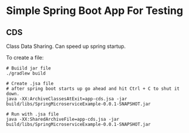 # Simple Spring Boot App For Testing

## CDS

Class Data Sharing.  Can speed up spring startup.

To create a file:

```
# Buiild jar file
./gradlew build

# Create .jsa file
# after spring boot starts up go ahead and hit Ctrl + C to shut it down.
java -XX:ArchiveClassesAtExit=app-cds.jsa -jar build/libs/SpringMicroserviceExample-0.0.1-SNAPSHOT.jar

# Run with .jsa file
java -XX:SharedArchiveFile=app-cds.jsa -jar build/libs/SpringMicroserviceExample-0.0.1-SNAPSHOT.jar

```
